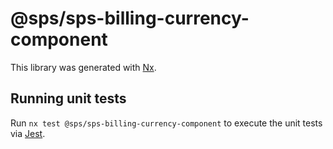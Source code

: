 # @sps/sps-billing-currency-component

This library was generated with [Nx](https://nx.dev).

## Running unit tests

Run `nx test @sps/sps-billing-currency-component` to execute the unit tests via [Jest](https://jestjs.io).
